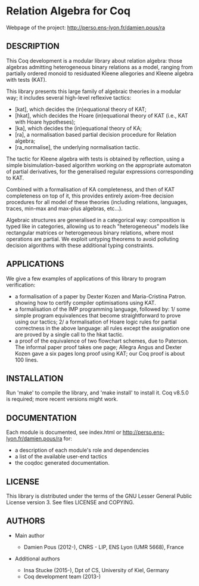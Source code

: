 
# Relation Algebra for Coq

Webpage of the project: http://perso.ens-lyon.fr/damien.pous/ra


## DESCRIPTION

This Coq development is a modular library about relation algebra:
those algebras admitting heterogeneous binary relations as a model,
ranging from partially ordered monoid to residuated Kleene allegories
and Kleene algebra with tests (KAT).

This library presents this large family of algebraic theories in a
modular way; it includes several high-level reflexive tactics:
 - [kat], which decides the (in)equational theory of KAT;
 - [hkat], which decides the Hoare (in)equational theory of KAT 
     (i.e., KAT with Hoare hypotheses);
 - [ka], which decides the (in)equational theory of KA;
 - [ra], a normalisation based partial decision procedure for Relation 
     algebra;
 - [ra_normalise], the underlying normalisation tactic.

The tactic for Kleene algebra with tests is obtained by reflection,
using a simple bisimulation-based algorithm working on the appropriate
automaton of partial derivatives, for the generalised regular
expressions corresponding to KAT.

Combined with a formalisation of KA completeness, and then of KAT
completeness on top of it, this provides entirely axiom-free decision
procedures for all model of these theories (including relations,
languages, traces, min-max and max-plus algebras, etc...).

Algebraic structures are generalised in a categorical way: composition
is typed like in categories, allowing us to reach "heterogeneous"
models like rectangular matrices or heterogeneous binary relations,
where most operations are partial. We exploit untyping theorems to
avoid polluting decision algorithms with these additional typing
constraints.


## APPLICATIONS

We give a few examples of applications of this library to program
verification:
- a formalisation of a paper by Dexter Kozen and Maria-Cristina Patron. 
  showing how to certify compiler optimisations using KAT.
- a formalisation of the IMP programming language, followed by: 1/ some
  simple program equivalences that become straightforward to prove
  using our tactics; 2/ a formalisation of Hoare logic rules for partial
  correctness in the above language: all rules except the assignation one 
  are proved by a single call to the hkat tactic.
- a proof of the equivalence of two flowchart schemes, due to
  Paterson. The informal paper proof takes one page; Allegra Angus and
  Dexter Kozen gave a six pages long proof using KAT; our Coq proof is
  about 100 lines.


## INSTALLATION

Run 'make' to compile the library, and 'make install' to install
it. Coq v8.5.0 is required; more recent versions might work.


## DOCUMENTATION

Each module is documented, see index.html or 
     http://perso.ens-lyon.fr/damien.pous/ra
for:
- a description of each module's role and dependencies
- a list of the available user-end tactics
- the coqdoc generated documentation.


## LICENSE

This library is distributed under the terms of the GNU Lesser General
Public License version 3. See files LICENSE and COPYING.


## AUTHORS

* Main author
  - Damien Pous (2012-), CNRS - LIP, ENS Lyon (UMR 5668), France
 
* Additional authors
  - Insa Stucke (2015-), Dpt of CS, University of Kiel, Germany
  - Coq development team (2013-)
